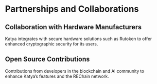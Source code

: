 
# Partnerships and Collaborations

## Collaboration with Hardware Manufacturers
Katya integrates with secure hardware solutions such as Rutoken to offer enhanced cryptographic security for its users.

## Open Source Contributions
Contributions from developers in the blockchain and AI community to enhance Katya’s features and the REChain network.
    